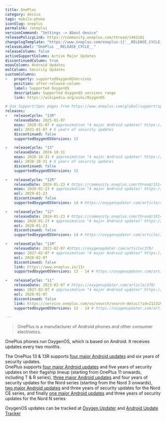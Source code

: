 ```yaml
---
title: OnePlus
category: device
tags: mobile-phone
iconSlug: oneplus
permalink: /oneplus
versionCommand: "Settings -> About device"
releasePolicyLink: https://community.oneplus.com/thread/1462181
changelogTemplate: "https://www.oneplus.com/oneplus-{{'__RELEASE_CYCLE__'|downcase}}"
releaseLabel: "OnePlus __RELEASE_CYCLE__"
releaseColumn: false
activeSupportColumn: Active Major Updates
discontinuedColumn: true
eoasColumn: Android Updates
eolColumn: Security Updates
customColumns:
-   property: supportedOxygenOSVersions
    position: after-release-column
    label: Supported OxygenOS
    description: Supported OxygenOS versions range
    link: https://wikipedia.org/wiki/OxygenOS

# Use Support/Spec pages from https://www.oneplus.com/global/support/spec pages for older phones
releases:
-   releaseCycle: "13R"
    releaseDate: 2025-01-07
    eoas: 2029-01-07 # approximation "4 major Android updates" https://community.oneplus.com/thread/1809805181760569353
    eol: 2031-01-07 # 6 years of security updates
    discontinued: false
    supportedOxygenOSVersions: 15

-   releaseCycle: "13"
    releaseDate: 2024-10-31
    eoas: 2028-10-31 # approximation "4 major Android updates" https://community.oneplus.com/thread/1809805181760569353
    eol: 2030-10-31 # 6 years of security updates
    discontinued: false
    supportedOxygenOSVersions: 15

-   releaseCycle: "12R"
    releaseDate: 2024-01-23 # https://community.oneplus.com/thread/1514801169317232648
    eoas: 2028-01-23 # approximation "4 major Android updates" https://community.oneplus.com/thread/1211291251581124608
    eol: 2029-01-23
    discontinued: false
    supportedOxygenOSVersions: 14 # https://oxygenupdater.com/article/401/

-   releaseCycle: "12"
    releaseDate: 2024-01-23 # https://community.oneplus.com/thread/1514801169317232648
    eoas: 2028-01-23 # approximation "4 major Android updates" https://community.oneplus.com/thread/1211291251581124608
    eol: 2029-01-23
    discontinued: false
    supportedOxygenOSVersions: 14 # https://oxygenupdater.com/article/396/

-   releaseCycle: "11R"
    releaseDate: 2023-02-07 #https://oxygenupdater.com/article/379/
    eoas: 2027-02-07 # approximation "4 major Android updates" https://community.oneplus.com/thread/1211291251581124608
    eol: 2028-02-07
    discontinued: false
    link: https://www.oneplus.in/11r
    supportedOxygenOSVersions: 13 - 14 # https://oxygenupdater.com/article/431/ https://community.oneplus.com/thread/1480591576202739713

-   releaseCycle: "11"
    releaseDate: 2023-02-07 # https://oxygenupdater.com/article/379/
    eoas: 2027-02-07 # approximation "4 major Android updates" https://community.oneplus.com/thread/1211291251581124608
    eol: 2028-02-07
    discontinued: false
    link: https://service.oneplus.com/us/search/search-detail?id=2123192&articleIndex=2
    supportedOxygenOSVersions: 13 - 14 # https://oxygenupdater.com/article/426/ https://community.oneplus.com/thread/1465453057260126214

---
```


> OnePlus is a manufacturer of Android phones and other consumer electronics.

OnePlus phones run OxygenOS, which is based on Android. It receives updates every two months.

The OnePlus 13 & 13R supports [four major Android updates](https://community.oneplus.com/thread/1809805181760569353) and six years of security updates.  
OnePlus supports [four major Android updates](https://community.oneplus.com/thread/1211291251581124608) and five years of security updates on their flagship lineup (starting from OnePlus 11 onwards, including T & R series), [three major Android updates](https://community.oneplus.com/thread/1356800969827942405) and four years of security updates for the Nord series (starting from the Nord 3 onwards), [two major Android updates](https://community.oneplus.com/thread/1462181) and three years of security updates for the Nord CE series, and finally [one major Android updates](https://community.oneplus.com/thread/1462181) and three years of security updates for the Nord N series

OxygenOS updates can be tracked at [Oxygen Updater](https://oxygenupdater.com/news/all/)
and [Android Update Tracker](https://www.androidupdatetracker.com/policy/oneplus)
